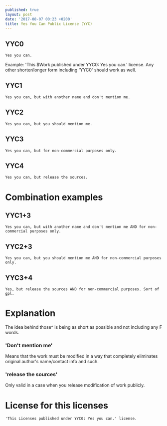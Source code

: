 ```yaml
---
published: true
layout: post
date: '2017-08-07 00:23 +0200'
title: Yes You Can Public License (YYC)
---
```

## YYC0

    Yes you can.
    
Example: 'This $Work published under YYC0: Yes you can.' license. Any other shorter/longer form including 'YYC0' should work as well.

## YYC1

    Yes you can, but with another name and don't mention me.
    
## YYC2

    Yes you can, but you should mention me.
    
## YYC3

    Yes you can, but for non-commercial purposes only.
    
## YYC4

    Yes you can, but release the sources.
    
# Combination examples

## YYC1+3

    Yes you can, but with another name and don't mention me AND for non-commercial purposes only.
    
## YYC2+3

    Yes you can, but you should mention me AND for non-commercial purposes only.
    
## YYC3+4

    Yes, but release the sources AND for non-commercial purposes. Sort of gpl.
    
# Explanation

The idea behind those^ is being as short as possible and not including any F words.

### 'Don't mention me'
    
Means that the work must be modified in a way that completely eliminates original author's name/contact info and such.

### 'release the sources'

Only valid in a case when you release modification of work publicly.

# License for this licenses

	'This Licenses published under YYC0: Yes you can.' license.

